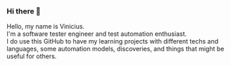 ### Hi there 👋

Hello, my name is Vinicius.  
I'm a software tester engineer and test automation enthusiast.  
I do use this GitHub to have my learning projects with different techs and languages, some automation models, discoveries, and things that might be useful for others.

<!--
**vgcpaulino/vgcpaulino** is a ✨ _special_ ✨ repository because its `README.md` (this file) appears on your GitHub profile.

Here are some ideas to get you started:

- 🔭 I’m currently working on ...
- 🌱 I’m currently learning ...
- 👯 I’m looking to collaborate on ...
- 🤔 I’m looking for help with ...
- 💬 Ask me about ...
- 📫 How to reach me: ...
- 😄 Pronouns: ...
- ⚡ Fun fact: ...
-->
